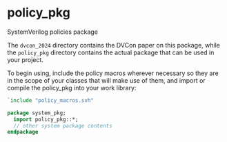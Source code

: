# policy_pkg
SystemVerilog policies package

The `dvcon_2024` directory contains the DVCon paper on this package, while the `policy_pkg` directory contains the actual package that can be used in your project.

To begin using, include the policy macros wherever necessary so they are in the scope of your classes that will make use of them, and import or compile the policy_pkg into your work library:

```sv
`include "policy_macros.svh"

package system_pkg;
  import policy_pkg::*;
  // other system package contents
endpackage
```
